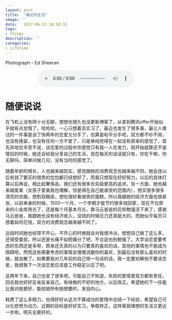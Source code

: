 ```yaml
---
layout: post
title:  "最近的生活"
image: ''
date:   2017-06-22 10:59:32
tags:
- things
description: ''
categories:
- Lifetime 
---
```


<p class="music-read">Photograph - Ed Sheeran</br><center><audio controls>
    <source src="http://link.hhtjim.com/163/28692519.mp3"/>
</audio></center></p>


# 随便说说

在飞机上没有网十分无聊，想想也很久也没更新博客了，从拿到腾讯offer开始似乎就有点怠惰了，哈哈哈，一心只想着去实习了，最近也发生了很多事，最让人难过的一件事是谈了快两年的恋爱又分手了，也算是和平分手吧，双方都不吵不闹，也没有挽留，也没有任何一方不爱了，只是单纯觉得在一起没有原来的感觉了，首先异地恋辛苦不说，谈恋爱的过程中宗感觉只有我一人在发力，刚开始就算还不是情侣的时候，她还会给我分享自己的生活，现在每天的谈话就只有，你在干嘛，你无聊吗，简单问候几句，没有当时的感觉了。

随着年龄的增长，人也越来越现实，感觉跟她的消费观念也越来越不同，她会连以后有钱了要买的很贵的包包都已经想好了，而我只想现在好好努力，以后的具体打算以后再说，相比起奢侈品，我们还有很多优先级更高的追求。另一方面，她也越来越爱美（女孩子爱美我也理解，但是得在自己能承受的范围内），想买很多很多漂亮的衣服，想割双眼皮，想吃很好看很贵的蛋糕，所以我跟她的经济方面也很紧张，以前单身的时候，1500一个月，一个学期才能节约很多钱回家，现在不仅原来的小金库用光了，还是每个月基本月光，靠马云爸爸的花呗勉强活下来了，感谢马云爸爸，我跟她也没有经济收入，没钱的时候压力还真挺大的，而她似乎每天只想着如何花钱，双方的消费观念越来越不同了。

近段时间她也经常不开心，不开心的时候就会对我很冷淡，想想自己做了这么多，还得受委屈，所以还是长痛不如短痛分了吧，不合适也别勉强了。大学谈恋爱要考虑的东西还是多呀，原来还天真的以为只要真的喜欢的话，其他的事情也不能成为阻碍吧，然而这些需要考虑的事情会慢慢消磨你的喜欢，到最后没有那么喜欢的时候，就会散了。如果要我对几年前的自己带一句话的话，我一定要劝解他不要谈恋爱，我想我下一次谈恋爱应该是工作稳定以后了吧。

这两年下来，自己也变了很多吧，可能自己不知道，失败的爱情里双方都有责任，回去我也好好反省反省自己，有啥做的不好的地方，以后改正。希望她的下一任能比我对她更好，能给她所有她想要的，发自内心。

耗费了这么多精力，也得好好从这次不算成功的爱情中总结一下经验，希望自己可以化悲愤为动力，近期的目标是好好实习，争取转正，这样离我理想的生活又更近一步啦，明天会更好的。